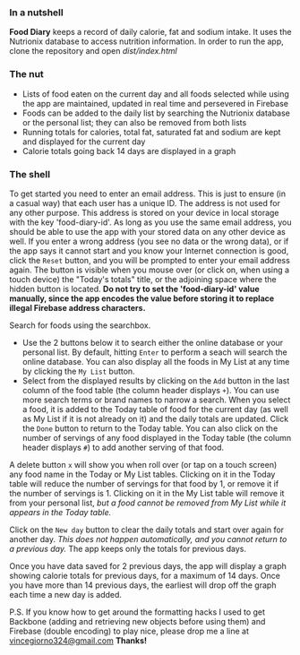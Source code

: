 ### In a nutshell
**Food Diary** keeps a record of daily calorie, fat and sodium intake. It uses the Nutrionix database to access nutrition information. In order to run the app, clone the repository and open *dist/index.html*

### The nut
+ Lists of food eaten on the current day and all foods selected while using the app are maintained, updated in real time and persevered in Firebase
+ Foods can be added to the daily list by searching the Nutrionix database or the personal list; they can also be removed from both lists
+ Running totals for calories, total fat, saturated fat and sodium are kept and displayed for the current day
+ Calorie totals going back 14 days are displayed in a graph

### The shell
To get started you need to enter an email address. This is just to ensure (in a casual way) that each user has a unique ID. The address is not used for any other purpose. This address is stored on your device in local storage with the key 'food-diary-id'. As long as you use the same email address, you should be able to use the app with your stored data on any other device as well. If you enter a wrong address (you see no data or the wrong data), or if the app says it cannot start and you know your Internet connection is good, click the `Reset` button, and you will be prompted to enter your email address again. The button is visible when you mouse over (or click on, when using a touch device) the "Today's totals" title, or the adjoining space where the hidden button is located. **Do not try to set the 'food-diary-id' value manually, since the app encodes the value before storing it to replace illegal Firebase address characters.** 

Search for foods using the searchbox.
+ Use the 2 buttons below it to search either the online database or your personal list. By default, hitting `Enter` to perform a seach will search the online database. You can also display all the foods in My List at any time by clicking the `My List` button.
+ Select from the displayed results by clicking on the `Add` button in the last column of the food table (the column header displays `+`). You can use more search terms or brand names to narrow a search. When you select a food, it is added to the Today table of food for the current day (as well as My List if it is not already on it) and the daily totals are updated. Click the `Done` button to return to the Today table. You can also click on the number of servings of any food displayed in the Today table (the column header displays `#`) to add another serving of that food.

A delete button `x` will show you when roll over (or tap on a touch screen) any food name in the Today or My List tables. Clicking on it in the Today table will reduce the number of servings for that food by 1, or remove it if the number of servings is 1. Clicking on it in the My List table will remove it from your personal list, *but a food cannot be removed from My List while it appears in the Today table.*

Click on the `New day` button to clear the daily totals and start over again for another day. *This does not happen automatically, and you cannot return to a previous day.* The app keeps only the totals for previous days.

Once you have data saved for 2 previous days, the app will display a graph showing calorie totals for previous days, for a maximum of 14 days. Once you have more than 14 previous days, the earliest will drop off the graph each time a new day is added.

P.S. If you know how to get around the formatting hacks I used to get Backbone (adding and retrieving new objects before using them) and Firebase (double encoding) to play nice, please drop me a line at vincegiorno324@gmail.com **Thanks!**
